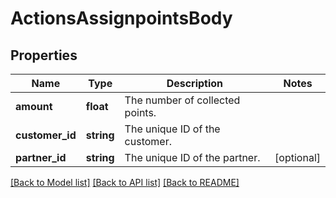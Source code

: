 # ActionsAssignpointsBody

## Properties
Name | Type | Description | Notes
------------ | ------------- | ------------- | -------------
**amount** | **float** | The number of collected points. | 
**customer_id** | **string** | The unique ID of the customer. | 
**partner_id** | **string** | The unique ID of the partner. | [optional] 

[[Back to Model list]](../../README.md#documentation-for-models) [[Back to API list]](../../README.md#documentation-for-api-endpoints) [[Back to README]](../../README.md)

